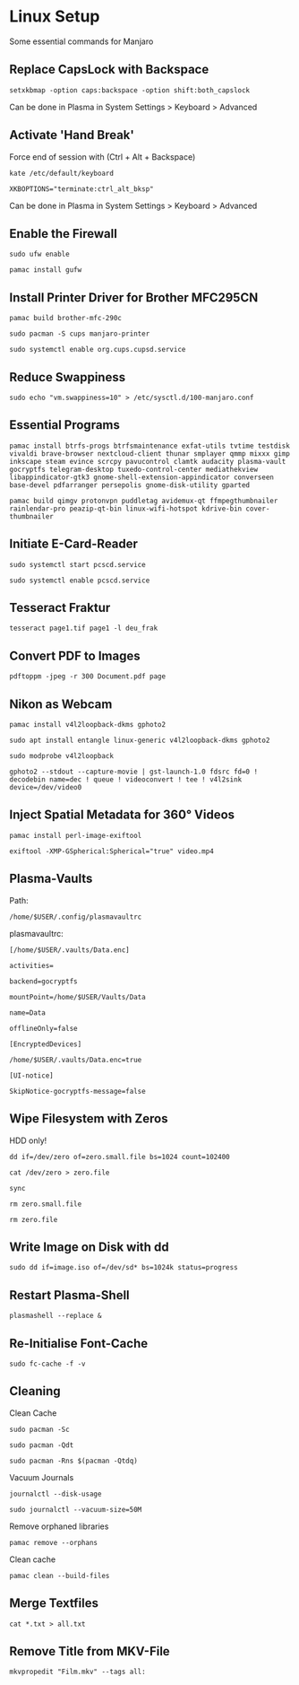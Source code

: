 # Linux Setup
Some essential commands for Manjaro


## Replace CapsLock with Backspace

```setxkbmap -option caps:backspace -option shift:both_capslock```

Can be done in Plasma in System Settings > Keyboard > Advanced

## Activate 'Hand Break'

Force end of session with (Ctrl + Alt + Backspace)

```kate /etc/default/keyboard```

```XKBOPTIONS="terminate:ctrl_alt_bksp"```

Can be done in Plasma in System Settings > Keyboard > Advanced

## Enable the Firewall

```sudo ufw enable```

```pamac install gufw```


## Install Printer Driver for Brother MFC295CN

```pamac build brother-mfc-290c```

```sudo pacman -S cups manjaro-printer```

```sudo systemctl enable org.cups.cupsd.service```


## Reduce Swappiness

```sudo echo "vm.swappiness=10" > /etc/sysctl.d/100-manjaro.conf```


## Essential Programs

```pamac install btrfs-progs btrfsmaintenance exfat-utils tvtime testdisk vivaldi brave-browser nextcloud-client thunar smplayer qmmp mixxx gimp inkscape steam evince scrcpy pavucontrol clamtk audacity plasma-vault gocryptfs telegram-desktop tuxedo-control-center mediathekview libappindicator-gtk3 gnome-shell-extension-appindicator converseen base-devel pdfarranger persepolis gnome-disk-utility gparted```

```pamac build qimgv protonvpn puddletag avidemux-qt ffmpegthumbnailer rainlendar-pro peazip-qt-bin linux-wifi-hotspot kdrive-bin cover-thumbnailer```


## Initiate E-Card-Reader

```sudo systemctl start pcscd.service```

```sudo systemctl enable pcscd.service```


## Tesseract Fraktur

```tesseract page1.tif page1 -l deu_frak```

## Convert PDF to Images

```pdftoppm -jpeg -r 300 Document.pdf page```


## Nikon as Webcam

```pamac install v4l2loopback-dkms gphoto2```

```sudo apt install entangle linux-generic v4l2loopback-dkms gphoto2```

```sudo modprobe v4l2loopback```

```gphoto2 --stdout --capture-movie | gst-launch-1.0 fdsrc fd=0 ! decodebin name=dec ! queue ! videoconvert ! tee ! v4l2sink device=/dev/video0```


## Inject Spatial Metadata for 360° Videos

```pamac install perl-image-exiftool```

```exiftool -XMP-GSpherical:Spherical="true" video.mp4```


## Plasma-Vaults

Path:

```/home/$USER/.config/plasmavaultrc```

plasmavaultrc:

```[/home/$USER/.vaults/Data.enc]```

```activities=```

```backend=gocryptfs```

```mountPoint=/home/$USER/Vaults/Data```

```name=Data```

```offlineOnly=false```

```[EncryptedDevices]```

```/home/$USER/.vaults/Data.enc=true```

```[UI-notice]```

```SkipNotice-gocryptfs-message=false```


## Wipe Filesystem with Zeros

HDD only!

```dd if=/dev/zero of=zero.small.file bs=1024 count=102400```

```cat /dev/zero > zero.file```

```sync```

```rm zero.small.file```

```rm zero.file```

## Write Image on Disk with dd

```sudo dd if=image.iso of=/dev/sd* bs=1024k status=progress```

## Restart Plasma-Shell

```plasmashell --replace & ```

## Re-Initialise Font-Cache

```sudo fc-cache -f -v```

## Cleaning

Clean Cache

```sudo pacman -Sc```

```sudo pacman -Qdt```

```sudo pacman -Rns $(pacman -Qtdq)```

Vacuum Journals

```journalctl --disk-usage```

```sudo journalctl --vacuum-size=50M```

Remove orphaned libraries

```pamac remove --orphans```

Clean cache

```pamac clean --build-files```

## Merge Textfiles

```cat *.txt > all.txt```

## Remove Title from MKV-File

```mkvpropedit "Film.mkv" --tags all: ```
